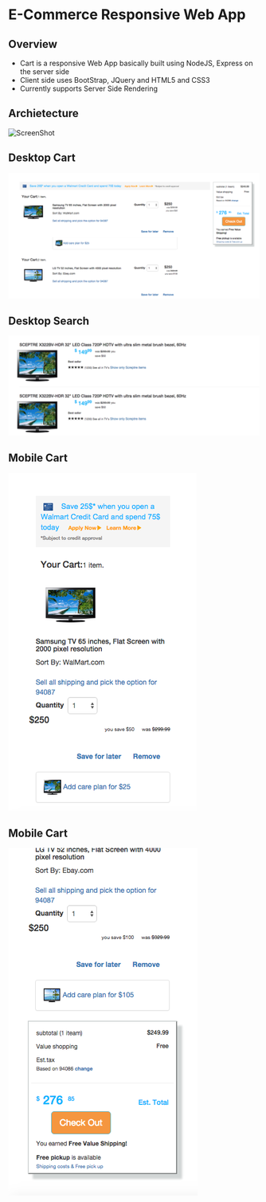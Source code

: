 # E-Commerce Responsive Web App
## Overview
- Cart is a responsive Web App basically built using NodeJS, Express on the server side
- Client side uses BootStrap, JQuery and HTML5 and CSS3
- Currently supports Server Side Rendering

## Archietecture
![ScreenShot](http://www.websequencediagrams.com/cgi-bin/cdraw?lz=dGl0bGUgRS1Db21tZXJjZSBXZWIgQXBwCgoKQ2xpZW50LT5Ob2RlSlM6IFJlcXVlc3QKbm90ZSByaWdodCBvZiAAIAY6IFVzZXIgcgAcBwAtBi0-TW9uZ29EQjogSW52ZW50b3J5IERhdGEAQgkAGQcAWgoAFxFzcG9uc2UASAkAZghIVE1MABUJIHdpdGgAVAUAgQUXU2VydmVyLVNpZGUgUmVuZGVyaW5nCgo&s=magazine)

## Desktop Cart
![ScreenShot](https://github.com/netra/cart/blob/master/public/images/real-cart-data.png)

## Desktop Search
![ScreenShot](https://github.com/netra/cart/blob/master/public/images/search-app.png)

## Mobile Cart
![ScreenShot](https://github.com/netra/cart/blob/master/public/images/mobile-1.png)

## Mobile Cart
![ScreenShot](https://github.com/netra/cart/blob/master/public/images/mobile-2.png)
